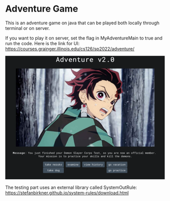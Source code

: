 # Adventure Game

This is an adventure game on java that can be played both locally through terminal or on server.

If you want to play it on server, set the flag in MyAdventureMain to true and run the code.
Here is the link for UI: https://courses.grainger.illinois.edu/cs126/sp2022/adventure/

<img src = 'image.png'>


The testing part uses an external library called SystemOutRule: https://stefanbirkner.github.io/system-rules/download.html
